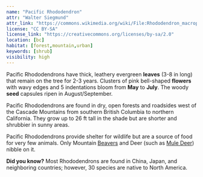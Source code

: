 ```yaml
---
name: "Pacific Rhododendron"
attr: "Walter Siegmund"
attr_link: "https://commons.wikimedia.org/wiki/File:Rhododendron_macrophyllum_4861.JPG"
license: "CC BY-SA"
license_link: "https://creativecommons.org/licenses/by-sa/2.0"
location: [bc]
habitat: [forest,mountain,urban]
keywords: [shrub]
visibility: high
---
```

Pacific Rhododendrons have thick, leathery evergreen **leaves** (3-8 in long) that remain on the tree for 2-3 years. Clusters of pink bell-shaped **flowers** with wavy edges and 5 indentations bloom from **May** to **July**. The woody **seed** capsules ripen in August/September. 

Pacific Rhododendrons are found in dry, open forests and roadsides west of the Cascade Mountains from southern British Columbia to northern California. They grow up to 26 ft tall in the shade but are shorter and shrubbier in sunny areas.

Pacific Rhododendrons provide shelter for wildlife but are a source of food for very few animals. Only Mountain [Beavers](/animals/beaver/) and Deer (such as [Mule Deer](/animals/muledeer/)) nibble on it.

**Did you know?** Most Rhododendrons are found in China, Japan, and neighboring countries; however, 30 species are native to North America.
